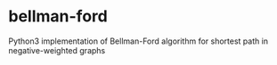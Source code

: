 # bellman-ford
Python3 implementation of Bellman-Ford algorithm for shortest path in negative-weighted graphs
